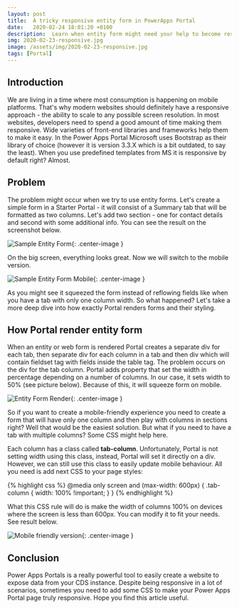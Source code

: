 ```yaml
---
layout: post
title:  A tricky responsive entity form in PowerApps Portal
date:   2020-02-24 18:01:20 +0100
description:  Learn when entity form might need your help to become responsive in PowerApps Portal
img: 2020-02-23-responsive.jpg
image: /assets/img/2020-02-23-responsive.jpg
tags: [Portal]
---
```

## Introduction

We are living in a time where most consumption is happening on mobile platforms. That's why modern websites should definitely have a responsive approach - the ability to scale to any possible screen resolution. In most websites, developers need to spend a good amount of time making them responsive. Wide varieties of front-end libraries and frameworks help them to make it easy. In the Power Apps Portal Microsoft uses Bootstrap as their library of choice (however it is version 3.3.X which is a bit outdated, to say the least). When you use predefined templates from MS it is responsive by default right? Almost.

## Problem

The problem might occur when we try to use entity forms. Let's create a simple form in a Starter Portal - it will consist of a Summary tab that will be formatted as two columns. Let's add two section - one for contact details and second with some additional info. You can see the result on the screenshot below.

![Sample Entity Form]({{site.baseurl}}/assets/img/2020-02-23-sample-entity-form.jpg){: .center-image }

On the big screen, everything looks great. Now we will switch to the mobile version.

![Sample Entity Form Mobile]({{site.baseurl}}/assets/img/2020-02-23-sample-entity-form-mobile.jpg){: .center-image }

As you might see it squeezed the form instead of reflowing fields like when you have a tab with only one column width. So what happened? Let's take a more deep dive into how exactly Portal renders forms and their styling.

## How Portal render entity form

When an entity or web form is rendered Portal creates a separate div for each tab, then separate div for each column in a tab and then div which will contain fieldset tag with fields inside the table tag. The problem occurs on the div for the tab column. Portal adds property that set the width in percentage depending on a number of columns. In our case, it sets width to 50% (see picture below). Because of this, it will squeeze form on mobile.

![Entity Form Render]({{site.baseurl}}/assets/img/2020-02-23-entity-form-render.jpg){: .center-image }

So if you want to create a mobile-friendly experience you need to create a form that will have only one column and then play with columns in sections right? Well that would be the easiest solution. But what if you need to have a tab with multiple columns? Some CSS might help here.

Each column has a class called **tab-column**. Unfortunately, Portal is not setting width using this class, instead, Portal will set it directly on a div. However, we can still use this class to easily update mobile behaviour. All you need is add next CSS to your page styles:

{% highlight css %}
@media only screen and (max-width: 600px) {
  .tab-column {
    width: 100% !important;
  }
}
{% endhighlight %}

What this CSS rule will do is make the width of columns 100% on devices where the screen is less than 600px. You can modify it to fit your needs. See result below.

![Mobile friendly version]({{site.baseurl}}/assets/img/2020-02-23-mobile-friendly-version.jpg){: .center-image }

## Conclusion

Power Apps Portals is a really powerful tool to easily create a website to expose data from your CDS instance. Despite being responsive in a lot of scenarios, sometimes you need to add some CSS to make your Power Apps Portal page truly responsive. Hope you find this article useful.
